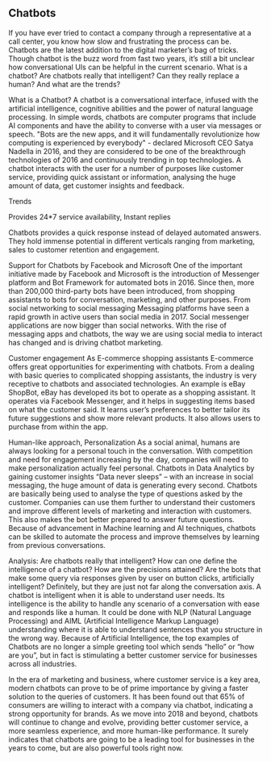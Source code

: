## Chatbots

If you have ever tried to contact a company through a representative at a call center, you know how slow and frustrating the process can be. 
Chatbots are the latest addition to the digital marketer’s bag of tricks. Though chatbot is the buzz word from fast two years, it’s still a bit unclear how conversational UIs can be helpful in the current scenario.
What is a chatbot? Are chatbots really that intelligent?  Can they really replace a human? And what are the trends?

What is a Chatbot?
A chatbot is a conversational interface, infused with the artificial intelligence, cognitive abilities and the power of natural language processing. In simple words, chatbots are computer programs that include AI components and have the ability to converse with a user via messages or speech. 
"Bots are the new apps, and it will fundamentally revolutionize how computing is experienced by everybody" - declared Microsoft CEO Satya Nadella in 2016, and they are considered to be one of the breakthrough technologies of 2016 and continuously trending in top technologies. A chatbot interacts with the user for a number of purposes like customer service, providing quick assistant or information, analysing the huge amount of data, get customer insights and feedback.

Trends

Provides 24*7 service availability, Instant replies

Chatbots provides a quick response instead of delayed automated answers. They hold immense potential in different verticals ranging from marketing, sales to customer retention and engagement. 

Support for Chatbots by Facebook and Microsoft
One of the important initiative made by Facebook and Microsoft is the introduction of Messenger platform and Bot Framework for automated bots in 2016. Since then, more than 200,000 third-party bots have been introduced, from shopping assistants to bots for conversation, marketing, and other purposes.
From social networking to social messaging
Messaging platforms have seen a rapid growth in active users than social media in 2017. Social messenger applications are now bigger than social networks. With the rise of messaging apps and chatbots, the way we are using social media to interact has changed and is driving chatbot marketing.

Customer engagement As E-commerce shopping assistants
E-commerce offers great opportunities for experimenting with chatbots. From a dealing with basic queries to complicated shopping assistants, the industry is very receptive to chatbots and associated technologies.
An example is eBay ShopBot, eBay has developed its bot to operate as a shopping assistant. It operates via Facebook Messenger, and it helps in suggesting items based on what the customer said. It learns user’s preferences to better tailor its future suggestions and show more relevant products. It also allows users to purchase from within the app.

Human-like approach, Personalization
As a social animal, humans are always looking for a personal touch in the conversation. With competition and need for engagement increasing by the day, companies will need to make personalization actually feel personal.
Chatbots in Data Analytics by gaining customer insights
“Data never sleeps” – with an increase in social messaging, the huge amount of data is generating every second. Chatbots are basically being used to analyse the type of questions asked by the customer. Companies can use them further to understand their customers and improve different levels of marketing and interaction with customers. This also makes the bot better prepared to answer future questions.
Because of advancement in Machine learning and AI techniques, chatbots can be skilled to automate the process and improve themselves by learning from previous conversations.

Analysis: Are chatbots really that intelligent?
How can one define the intelligence of a chatbot? How are the precisions attained? Are the bots that make some query via responses given by user on button clicks, artificially intelligent? 
Definitely, but they are just not far along the conversation axis. A chatbot is intelligent when it is able to understand user needs. Its intelligence is the ability to handle any scenario of a conversation with ease and responds like a human. It could be done with NLP (Natural Language Processing) and AIML (Artificial Intelligence Markup Language) understanding where it is able to understand sentences that you structure in the wrong way.
Because of Artificial Intelligence, the top examples of Chatbots are no longer a simple greeting tool which sends “hello” or “how are you”, but in fact is stimulating a better customer service for businesses across all industries. 

In the era of marketing and business, where customer service is a key area, modern chatbots can prove to be of prime importance by giving a faster solution to the queries of customers. It has been found out that 65% of consumers are willing to interact with a company via chatbot, indicating a strong opportunity for brands. 
As we move into 2018 and beyond, chatbots will continue to change and evolve, providing better customer service, a more seamless experience, and more human-like performance. It surely indicates that chatbots are going to be a leading tool for businesses in the years to come, but are also powerful tools right now.

